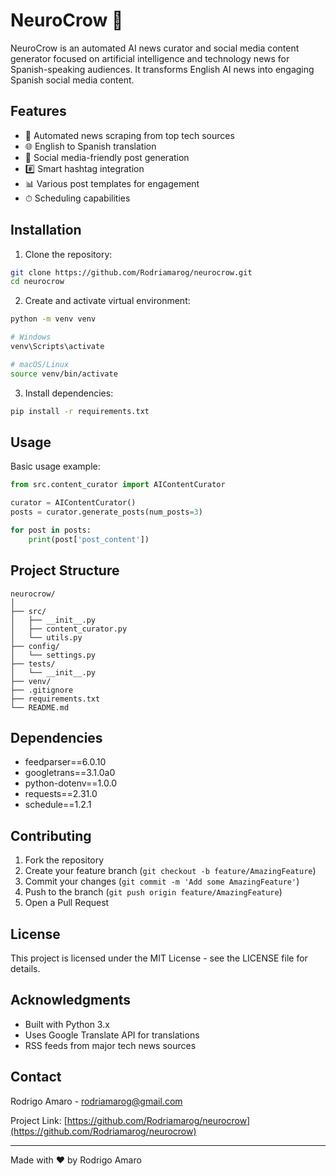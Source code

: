 # NeuroCrow 🤖

NeuroCrow is an automated AI news curator and social media content generator focused on artificial intelligence and technology news for Spanish-speaking audiences. It transforms English AI news into engaging Spanish social media content.

## Features

- 🔄 Automated news scraping from top tech sources
- 🌐 English to Spanish translation
- 📱 Social media-friendly post generation
- #️⃣ Smart hashtag integration
- 📊 Various post templates for engagement
- ⏱ Scheduling capabilities

## Installation

1. Clone the repository:
```bash
git clone https://github.com/Rodriamarog/neurocrow.git
cd neurocrow
```

2. Create and activate virtual environment:
```bash
python -m venv venv

# Windows
venv\Scripts\activate

# macOS/Linux
source venv/bin/activate
```

3. Install dependencies:
```bash
pip install -r requirements.txt
```

## Usage

Basic usage example:
```python
from src.content_curator import AIContentCurator

curator = AIContentCurator()
posts = curator.generate_posts(num_posts=3)

for post in posts:
    print(post['post_content'])
```

## Project Structure

```
neurocrow/
│
├── src/
│   ├── __init__.py
│   ├── content_curator.py
│   └── utils.py
├── config/
│   └── settings.py
├── tests/
│   └── __init__.py
├── venv/
├── .gitignore
├── requirements.txt
└── README.md
```

## Dependencies

- feedparser==6.0.10
- googletrans==3.1.0a0
- python-dotenv==1.0.0
- requests==2.31.0
- schedule==1.2.1

## Contributing

1. Fork the repository
2. Create your feature branch (`git checkout -b feature/AmazingFeature`)
3. Commit your changes (`git commit -m 'Add some AmazingFeature'`)
4. Push to the branch (`git push origin feature/AmazingFeature`)
5. Open a Pull Request

## License

This project is licensed under the MIT License - see the LICENSE file for details.

## Acknowledgments

- Built with Python 3.x
- Uses Google Translate API for translations
- RSS feeds from major tech news sources

## Contact

Rodrigo Amaro - rodriamarog@gmail.com

Project Link: [https://github.com/Rodriamarog/neurocrow](https://github.com/Rodriamarog/neurocrow)

---

Made with ❤️ by Rodrigo Amaro